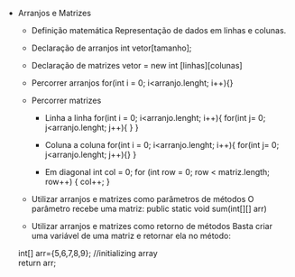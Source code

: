 * Arranjos e Matrizes
  * Definição matemática
 Representação de dados em linhas e colunas.
 
  * Declaração de arranjos
 int vetor[tamanho];
 
  * Declaração de matrizes
 vetor = new int [linhas][colunas]


  * Percorrer arranjos
 for(int i = 0; i<arranjo.lenght; i++){}
 
  * Percorrer matrizes
    * Linha a linha
    for(int i = 0; i<arranjo.lenght; i++){
        for(int j= 0; j<arranjo.lenght; j++){
        }
    }
    
    * Coluna a coluna
    for(int i = 0; i<arranjo.lenght; i++){
        for(int j= 0; j<arranjo.lenght; j++){}
    }
    
    * Em diagonal
	  int col = 0;
	  for (int row = 0; row < matriz.length; row++) {
		  col++;
	  }
    
  * Utilizar arranjos e matrizes como parâmetros de métodos 
  O parâmetro recebe uma matriz:
  public static void sum(int[][] arr)
  
  * Utilizar arranjos e matrizes como retorno de métodos 
  Basta criar uma variável de uma matriz e retornar ela no método:
  
  int[] arr={5,6,7,8,9};  //initializing array  
  return arr;  
